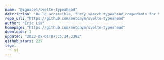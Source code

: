 ```yaml
---
name: "@iguacel/svelte-typeahead"
description: "Build accessible, fuzzy search typeahead components for Svelte."
repo_url: "https://github.com/metonym/svelte-typeahead"
author: "Eric Liu"
homepage: "https://github.com/metonym/svelte-typeahead"
downloads: 1
updated: "2023-05-01T07:15:34.339Z"
github_stars: 225
tags: 
  - ui
---
```

